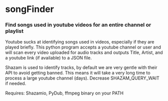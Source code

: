 # songFinder
### Find songs used in youtube videos for an entire channel or playlist

Youtube sucks at identifying songs used in videos, especially if they are played briefly. This python program accepts a youtube channel or user and will scan every video uploaded for audio tracks and outputs Title, Artist, and a youtube link (if available) to a JSON file. 

Shazam is used to identify tracks, by default we are very gentle with their API to avoid getting banned. This means it will take a very long time to process a large youtube channel (days). Decrease SHAZAM_QUERY_WAIT if needed.

Requires: Shazamio, PyDub, ffmpeg binary on your PATH
